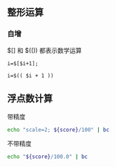 ## 整形运算

### 自增

$[] 和 $(()) 都表示数学运算 

```shell
i=$[$i+1];

i=$(( $i + 1 ))
```

## 浮点数计算

带精度
```bash
echo "scale=2; ${score}/100" | bc
```

不带精度
```bash
echo "${score}/100.0" | bc
```